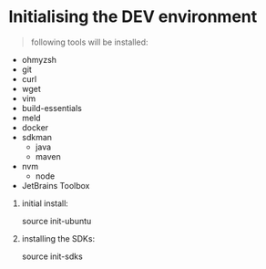 # Initialising the DEV environment
> following tools will be installed:
- ohmyzsh 
- git 
- curl 
- wget 
- vim 
- build-essentials 
- meld
- docker
- sdkman
  - java
  - maven
- nvm
  - node
- JetBrains Toolbox

1. initial install:

	source init-ubuntu

2. installing the SDKs:  

	source init-sdks
